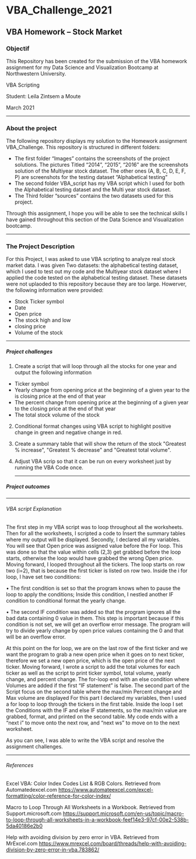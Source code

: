 # VBA_Challenge_2021

## VBA Homework – Stock Market

### Objectif

This Repository has been created for the submission of the VBA homework assignment for my Data Science and Visualization Bootcamp at Northwestern University.

VBA Scripting

Student: Leila Zintsem a Moute

March 2021

---

### About the project

The following repository displays my solution to the Homework assignment VBA_Challenge. This repository is structured in different folders:

* The first folder “Images” contains the screenshots of the project solutions.
  The pictures Titled “2014”, “2015”, “2016” are the screenshots solution of the Multiyear stock dataset. The other ones (A, B, C, D, E, F, P) are screenshots for the testing dataset “Alphabetical testing”
* The second folder VBA_script has my VBA script which I used for both the Alphabetical testing dataset and the Multi year stock dataset.
* The Third folder “sources” contains the two datasets used for this project.

Through this assignment, I hope you will be able to see the technical skills I have gained throughout this section of the Data Science and Visualization bootcamp.

---

### The Project Description

For this Project, I was asked to use VBA scripting to analyze real stock market data. I was given Two datasets:
the alphabetical testing dataset, which I used to test out my code and the Multiyear stock dataset where I applied the code tested on the alphabetical testing dataset. These datasets were not uplaoded to this repository because they are too large. Howerver, the following information were provided:

* Stock Ticker symbol
* Date
* Open price
* The stock high and low
* closing price
* Volume  of the stock

---

##### Project challenges

1. Create a script that will loop through all the stocks for one year and output the following information

* Ticker symbol
* Yearly change from opening price at the beginning of a given year to the is closing price at the end of that year
* The percent change from opening price at the beginning of a given
  year to the closing price at the end of that year
* The total stock volume of the stock

2. Conditional format changes using VBA script to highlight positive change in green and negative change in red.
3. Create a summary table that will show the return of the stock "Greatest % increase", "Greatest % decrease" and "Greatest total volume".
4. Adjust VBA scrip so that it can be run on every worksheet just by running the VBA Code once.

   ---

##### Project outcomes

---



###### VBA script Explanation

The first step in my VBA script was to loop throughout all the worksheets. Then for all the worksheets, I scripted a code to Insert the summary tables where my output will be displayed.
Secondly, I declared all my variables. You will see that Open price was assigned value before the For loop. This was done so that the value within cells (2,3) get grabbed before the loop starts, otherwise the loop would have grabbed the wrong Open price. Moving forward, I looped throughout all the tickers. The loop starts on row two (i=2), that is because the first ticker is listed on row two.
Inside the i for loop, I have set two conditions:


•	The first condition is set so that the program knows when to pause the loop to apply the conditions; Inside this  condition, I nestled another IF condition to conditional format the yearly change.

•	The second IF condition was added so that the program ignores all the bad data containing 0 value in them. This step is important because if this condition is not set, we will get an overflow error message. The program will try to divide yearly change by open price values containing the 0 and that will be an overflow error.

At this point on the for loop, we are on the last row of the first ticker and we want the program to grab a new open price when it goes on to next ticker, therefore we set a new open price, which is the open price of the next ticker. Moving forward, I wrote a script to add the total volumes for each ticker as well as the script to print ticker symbol, total volume, yearly change, and percent change. The for-loop end with an else condition where Volumes are added if the first “IF statement” is false.
The second part of the Script focus on the second table where the max/min Percent change and Max volume are displayed
For this part I declared my variables, then I used a for loop to loop through the tickers in the first table. Inside the loop I set the Conditions with the IF and else IF statements, so the max/min value are grabbed, format, and printed on the second table.
My code ends with a “next i” to move onto the next row, and “next ws” to move on to the next worksheet.


As you can see, I was able to write the VBA script and resolve the assignment challenges.

---

###### References

Excel VBA: Color Index Codes List & RGB Colors. Retrieved from Automatedexcel.com
https://www.automateexcel.com/excel-formatting/color-reference-for-color-index/

Macro to Loop Through All Worksheets in a Workbook. Retrieved from Support.microsoft.com
https://support.microsoft.com/en-us/topic/macro-to-loop-through-all-worksheets-in-a-workbook-feef14e3-97cf-00e2-538b-5da40186e2b0


Help with avoiding division by zero error in VBA. Retrieved from MrExcel.com
https://www.mrexcel.com/board/threads/help-with-avoiding-division-by-zero-error-in-vba.783862/
